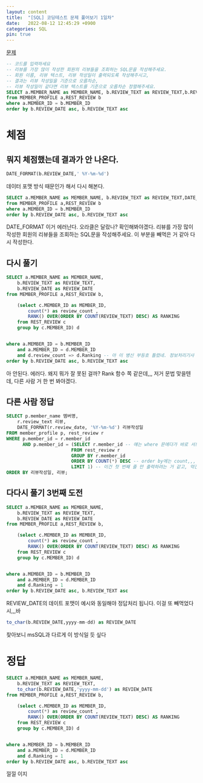 ```yaml
---
layout: content
title:  "[SQL] 코딩테스트 문제 풀어보기 1일차"
date:   2022-08-12 12:45:29 +0900
categories: SQL
pin: true
---
```





[문제](https://school.programmers.co.kr/learn/courses/30/lessons/131124?language=oracle)

```SQL
-- 코드를 입력하세요
-- 리뷰를 가장 많이 작성한 회원의 리뷰들을 조회하는 SQL문을 작성해주세요. 
-- 회원 이름, 리뷰 텍스트, 리뷰 작성일이 출력되도록 작성해주시고, 
-- 결과는 리뷰 작성일을 기준으로 오름차순, 
-- 리뷰 작성일이 같다면 리뷰 텍스트를 기준으로 오름차순 정렬해주세요.
SELECT a.MEMBER_NAME as MEMBER_NAME, b.REVIEW_TEXT as REVIEW_TEXT,b.REVIEW_DATE as REVIEW_DATE
from MEMBER_PROFILE a,REST_REVIEW b
where a.MEMBER_ID = b.MEMBER_ID
order by b.REVIEW_DATE asc, b.REVIEW_TEXT asc
```

# 체점
## 뭐지 체점했는데 결과가 안 나온다.

```SQL
DATE_FORMAT(b.REVIEW_DATE,' %Y-%m-%d')
```
데이터 포맷 방식 때문인가 해서 다시 해본다.


```SQL
SELECT a.MEMBER_NAME as MEMBER_NAME, b.REVIEW_TEXT as REVIEW_TEXT,DATE_FORMAT(b.REVIEW_DATE,' %Y-%m-%d') as REVIEW_DATE
from MEMBER_PROFILE a,REST_REVIEW b
where a.MEMBER_ID = b.MEMBER_ID
order by b.REVIEW_DATE asc, b.REVIEW_TEXT asc
```

DATE_FORMAT 이거 에러난다. 오라클은 달랐나? 확인해봐야겠다.
리뷰를 가장 많이 작성한 회원의 리뷰들을 조회하는 SQL문을 작성해주세요. 이 부분을 빼먹은 거 같아 다시 작성한다.

## 다시 풀기

```SQL
SELECT a.MEMBER_NAME as MEMBER_NAME, 
    b.REVIEW_TEXT as REVIEW_TEXT, 
    b.REVIEW_DATE as REVIEW_DATE
from MEMBER_PROFILE a,REST_REVIEW b, 

    (select c.MEMBER_ID as MEMBER_ID, 
        count(*) as review_count , 
        RANK() OVER(ORDER BY COUNT(REVIEW_TEXT) DESC) AS RANKING
    from REST_REVIEW c 
    group by c.MEMBER_ID) d


where a.MEMBER_ID = b.MEMBER_ID 
    and a.MEMBER_ID = d.MEMBER_ID 
    and d.review_count => d.Ranking -- 아 이 병신 부등호 틀렸네. 정보처리기사 볼 때도 틀리더니. "=>" 이건 안된다. "=" 이거 중앙에 기준으로 ">=" 나 "=<"가 되어야 한다.  
order by b.REVIEW_DATE asc, b.REVIEW_TEXT asc


```

아 안된다. 에러다. 왜지 뭐가 잘 못된 걸까? Rank 함수 쪽 같은데,,, 저거 문법 맞을텐데, 다른 사람 거 한 번 봐야겠다.


## 다른 사람 정답

```SQL
SELECT p.member_name 멤버명, 
    r.review_text 리뷰, 
    DATE_FORMAT(r.review_date, '%Y-%m-%d') 리뷰작성일
FROM member_profile p, rest_review r
WHERE p.member_id = r.member_id
      AND p.member_id = (SELECT r.member_id -- 얘는 where 문에다가 바로 서브쿼리를 넣었네
                        FROM rest_review r
                        GROUP BY r.member_id
                        ORDER BY COUNT(*) DESC -- order by에는 count,,,
                        LIMIT 1) -- 이건 첫 번째 줄 만 출력하려는 거 같고, 약간 tail이랑 top이었나 이거란 비슷한 거 같다.
ORDER BY 리뷰작성일, 리뷰;
```

## 다다시 풀기 3번째 도전

```SQL
SELECT a.MEMBER_NAME as MEMBER_NAME, 
    b.REVIEW_TEXT as REVIEW_TEXT, 
    b.REVIEW_DATE as REVIEW_DATE
from MEMBER_PROFILE a,REST_REVIEW b, 

    (select c.MEMBER_ID as MEMBER_ID, 
        count(*) as review_count , 
        RANK() OVER(ORDER BY COUNT(REVIEW_TEXT) DESC) AS RANKING
    from REST_REVIEW c 
    group by c.MEMBER_ID) d


where a.MEMBER_ID = b.MEMBER_ID 
    and a.MEMBER_ID = d.MEMBER_ID 
    and d.Ranking = 1
order by b.REVIEW_DATE asc, b.REVIEW_TEXT asc


```

REVIEW_DATE의 데이트 포맷이 예시와 동일해야 정답처리 됩니다. 이걸 또 빼먹었다 시,,,바
```SQL
to_char(b.REVIEW_DATE,yyyy-mm-dd) as REVIEW_DATE 
```
찾아보니 msSQL과 다르게 이 방식일 듯 싶다


# 정답


```SQL
SELECT a.MEMBER_NAME as MEMBER_NAME, 
    b.REVIEW_TEXT as REVIEW_TEXT, 
    to_char(b.REVIEW_DATE,'yyyy-mm-dd') as REVIEW_DATE 
from MEMBER_PROFILE a,REST_REVIEW b, 

    (select c.MEMBER_ID as MEMBER_ID, 
        count(*) as review_count , 
        RANK() OVER(ORDER BY COUNT(REVIEW_TEXT) DESC) AS RANKING
    from REST_REVIEW c 
    group by c.MEMBER_ID) d


where a.MEMBER_ID = b.MEMBER_ID 
    and a.MEMBER_ID = d.MEMBER_ID 
    and d.Ranking = 1
order by b.REVIEW_DATE asc, b.REVIEW_TEXT asc
```

낄낄 이지